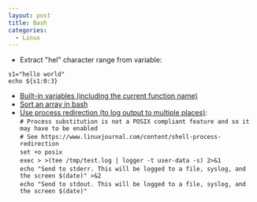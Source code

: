 ```yaml
---
layout: post
title: Bash
categories:
  - Linux
---
```

* Extract "hel" character range from variable:  
```
s1="hello world"
echo ${s1:0:3}
```
* [Built-in variables (including the current function name)](http://tldp.org/LDP/abs/html/internalvariables.html)
* [Sort an array in bash](https://stackoverflow.com/questions/7442417/how-to-sort-an-array-in-bash)
* [Use process redirection (to log output to multiple places)](https://www.linuxjournal.com/content/shell-process-redirection):  
`# Process substitution is not a POSIX compliant feature and so it may have to be enabled`  
`# See https://www.linuxjournal.com/content/shell-process-redirection`  
`set +o posix`   
`exec > >(tee /tmp/test.log | logger -t user-data -s) 2>&1`  
`echo "Send to stderr. This will be logged to a file, syslog, and the screen $(date)" >&2`  
`echo "Send to stdout. This will be logged to a file, syslog, and the screen $(date)"`  
